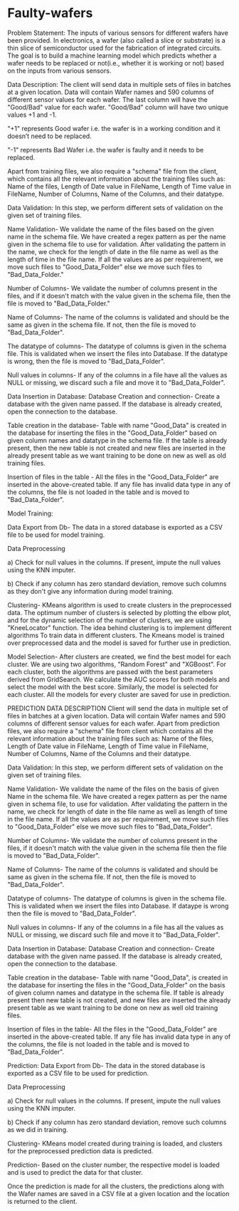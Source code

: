# Faulty-wafers
Problem Statement:
The inputs of various sensors for different wafers have been provided. In electronics, a wafer (also called a slice or substrate) is a thin slice of semiconductor used for the fabrication of integrated circuits. The goal is to build a machine learning model which predicts whether a wafer needs to be replaced or not(i.e., whether it is working or not) based on the inputs from various sensors.

Data Description:
The client will send data in multiple sets of files in batches at a given location. Data will contain Wafer names and 590 columns of different sensor values for each wafer. The last column will have the "Good/Bad" value for each wafer. "Good/Bad" column will have two unique values +1 and -1.

"+1" represents Good wafer i.e. the wafer is in a working condition and it doesn’t need to be replaced.

"-1" represents Bad Wafer i.e. the wafer is faulty and it needs to be replaced.

Apart from training files, we also require a "schema" file from the client, which contains all the relevant information about the training files such as: Name of the files, Length of Date value in FileName, Length of Time value in FileName, Number of Columns, Name of the Columns, and their datatype.

Data Validation:
In this step, we perform different sets of validation on the given set of training files.

Name Validation- We validate the name of the files based on the given name in the schema file. We have created a regex pattern as per the name given in the schema file to use for validation. After validating the pattern in the name, we check for the length of date in the file name as well as the length of time in the file name. If all the values are as per requirement, we move such files to "Good_Data_Folder" else we move such files to "Bad_Data_Folder."

Number of Columns- We validate the number of columns present in the files, and if it doesn't match with the value given in the schema file, then the file is moved to "Bad_Data_Folder."

Name of Columns- The name of the columns is validated and should be the same as given in the schema file. If not, then the file is moved to "Bad_Data_Folder".

The datatype of columns- The datatype of columns is given in the schema file. This is validated when we insert the files into Database. If the datatype is wrong, then the file is moved to "Bad_Data_Folder".

Null values in columns- If any of the columns in a file have all the values as NULL or missing, we discard such a file and move it to "Bad_Data_Folder".

Data Insertion in Database:
Database Creation and connection- Create a database with the given name passed. If the database is already created, open the connection to the database.

Table creation in the database- Table with name "Good_Data" is created in the database for inserting the files in the "Good_Data_Folder" based on given column names and datatype in the schema file. If the table is already present, then the new table is not created and new files are inserted in the already present table as we want training to be done on new as well as old training files.

Insertion of files in the table - All the files in the "Good_Data_Folder" are inserted in the above-created table. If any file has invalid data type in any of the columns, the file is not loaded in the table and is moved to "Bad_Data_Folder".

Model Training:

Data Export from Db- The data in a stored database is exported as a CSV file to be used for model training.

Data Preprocessing

a) Check for null values in the columns. If present, impute the null values using the KNN imputer.

b) Check if any column has zero standard deviation, remove such columns as they don't give any information during model training.

Clustering- KMeans algorithm is used to create clusters in the preprocessed data. The optimum number of clusters is selected by plotting the elbow plot, and for the dynamic selection of the number of clusters, we are using "KneeLocator" function. The idea behind clustering is to implement different algorithms To train data in different clusters. The Kmeans model is trained over preprocessed data and the model is saved for further use in prediction.

Model Selection- After clusters are created, we find the best model for each cluster. We are using two algorithms, "Random Forest" and "XGBoost". For each cluster, both the algorithms are passed with the best parameters derived from GridSearch. We calculate the AUC scores for both models and select the model with the best score. Similarly, the model is selected for each cluster. All the models for every cluster are saved for use in prediction.

PREDICTION DATA DESCRIPTION
Client will send the data in multiple set of files in batches at a given location. Data will contain Wafer names and 590 columns of different sensor values for each wafer. Apart from prediction files, we also require a "schema" file from client which contains all the relevant information about the training files such as: Name of the files, Length of Date value in FileName, Length of Time value in FileName, Number of Columns, Name of the Columns and their datatype.

Data Validation:
In this step, we perform different sets of validation on the given set of training files.

Name Validation- We validate the name of the files on the basis of given Name in the schema file. We have created a regex pattern as per the name given in schema file, to use for validation. After validating the pattern in the name, we check for length of date in the file name as well as length of time in the file name. If all the values are as per requirement, we move such files to "Good_Data_Folder" else we move such files to "Bad_Data_Folder".

Number of Columns- We validate the number of columns present in the files, if it doesn't match with the value given in the schema file then the file is moved to "Bad_Data_Folder".

Name of Columns- The name of the columns is validated and should be same as given in the schema file. If not, then the file is moved to "Bad_Data_Folder".

Datatype of columns- The datatype of columns is given in the schema file. This is validated when we insert the files into Database. If dataype is wrong then the file is moved to "Bad_Data_Folder".

Null values in columns- If any of the columns in a file has all the values as NULL or missing, we discard such file and move it to "Bad_Data_Folder".

Data Insertion in Database:
Database Creation and connection- Create database with the given name passed. If the database is already created, open the connection to the database.

Table creation in the database- Table with name "Good_Data", is created in the database for inserting the files in the "Good_Data_Folder" on the basis of given column names and datatype in the schema file. If table is already present then new table is not created, and new files are inserted the already present table as we want training to be done on new as well old training files.

Insertion of files in the table- All the files in the "Good_Data_Folder" are inserted in the above-created table. If any file has invalid data type in any of the columns, the file is not loaded in the table and is moved to "Bad_Data_Folder".

Prediction:
Data Export from Db- The data in the stored database is exported as a CSV file to be used for prediction.

Data Preprocessing

a) Check for null values in the columns. If present, impute the null values using the KNN imputer.

b) Check if any column has zero standard deviation, remove such columns as we did in training.

Clustering- KMeans model created during training is loaded, and clusters for the preprocessed prediction data is predicted.

Prediction- Based on the cluster number, the respective model is loaded and is used to predict the data for that cluster.

Once the prediction is made for all the clusters, the predictions along with the Wafer names are saved in a CSV file at a given location and the location is returned to the client.
